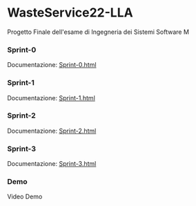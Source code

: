 # WasteService22-LLA
Progetto Finale dell'esame di Ingegneria dei Sistemi Software M


### Sprint-0
Documentazione: [Sprint-0.html](http://htmlpreview.github.io/?https://github.com/LucaLand/WasteService22-LLA/blob/main/Sprint-0/userDocs/Sprint0-LLA.html)

### Sprint-1
Documentazione: [Sprint-1.html](http://htmlpreview.github.io/?https://github.com/LucaLand/WasteService22-LLA/blob/main/Sprint-1/userDocs/Sprint1-LLA.html)

### Sprint-2
Documentazione: [Sprint-2.html](http://htmlpreview.github.io/?https://github.com/LucaLand/WasteService22-LLA/blob/main/Sprint-2/userDocs/Sprint2-LLA.html)

### Sprint-3
Documentazione: [Sprint-3.html](http://htmlpreview.github.io/?https://github.com/LucaLand/WasteService22-LLA/blob/main/Sprint-3/userDocs/Sprint3-LLA.html)

### Demo
Video Demo
